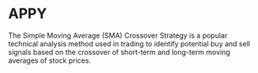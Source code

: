# APPY
The Simple Moving Average (SMA) Crossover Strategy is a popular technical analysis method used in trading to identify potential buy and sell signals based on the crossover of short-term and long-term moving averages of stock prices. 
